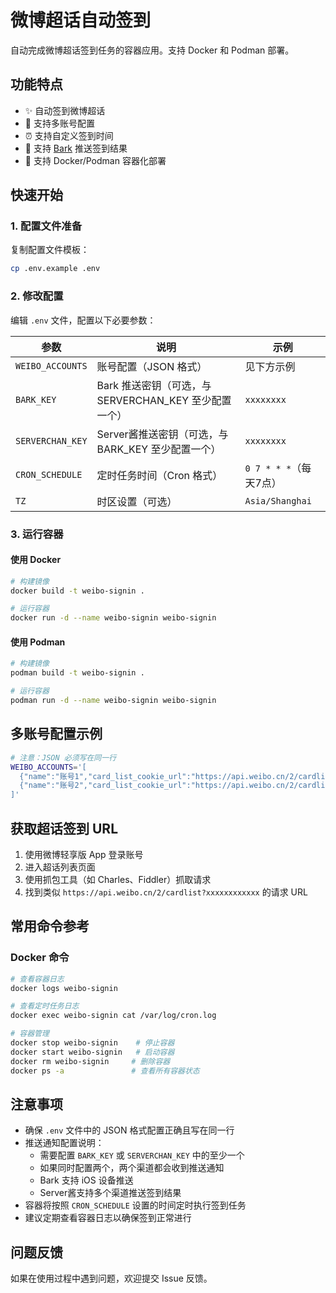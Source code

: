 # 微博超话自动签到

自动完成微博超话签到任务的容器应用。支持 Docker 和 Podman 部署。

## 功能特点

- ✨ 自动签到微博超话
- 👥 支持多账号配置
- ⏰ 支持自定义签到时间
- 📱 支持 [Bark](https://github.com/Finb/Bark) 推送签到结果
- 🐳 支持 Docker/Podman 容器化部署

## 快速开始

### 1. 配置文件准备

复制配置文件模板：
```bash
cp .env.example .env
```

### 2. 修改配置

编辑 `.env` 文件，配置以下必要参数：

| 参数 | 说明 | 示例 |
|------|------|------|
| `WEIBO_ACCOUNTS` | 账号配置（JSON 格式） | 见下方示例 |
| `BARK_KEY` | Bark 推送密钥（可选，与 SERVERCHAN_KEY 至少配置一个） | `xxxxxxxx` |
| `SERVERCHAN_KEY` | Server酱推送密钥（可选，与 BARK_KEY 至少配置一个） | `xxxxxxxx` |
| `CRON_SCHEDULE` | 定时任务时间（Cron 格式） | `0 7 * * *`（每天7点） |
| `TZ` | 时区设置（可选） | `Asia/Shanghai` |

### 3. 运行容器

#### 使用 Docker

```bash
# 构建镜像
docker build -t weibo-signin .

# 运行容器
docker run -d --name weibo-signin weibo-signin
```

#### 使用 Podman

```bash
# 构建镜像
podman build -t weibo-signin .

# 运行容器
podman run -d --name weibo-signin weibo-signin
```

## 多账号配置示例

```bash
# 注意：JSON 必须写在同一行
WEIBO_ACCOUNTS='[
  {"name":"账号1","card_list_cookie_url":"https://api.weibo.cn/2/cardlist?xxx"},
  {"name":"账号2","card_list_cookie_url":"https://api.weibo.cn/2/cardlist?yyy"}
]'
```

## 获取超话签到 URL

1. 使用微博轻享版 App 登录账号
2. 进入超话列表页面
3. 使用抓包工具（如 Charles、Fiddler）抓取请求
4. 找到类似 `https://api.weibo.cn/2/cardlist?xxxxxxxxxxxx` 的请求 URL

## 常用命令参考

### Docker 命令

```bash
# 查看容器日志
docker logs weibo-signin

# 查看定时任务日志
docker exec weibo-signin cat /var/log/cron.log

# 容器管理
docker stop weibo-signin    # 停止容器
docker start weibo-signin   # 启动容器
docker rm weibo-signin     # 删除容器
docker ps -a               # 查看所有容器状态
```

## 注意事项

- 确保 `.env` 文件中的 JSON 格式配置正确且写在同一行
- 推送通知配置说明：
  - 需要配置 `BARK_KEY` 或 `SERVERCHAN_KEY` 中的至少一个
  - 如果同时配置两个，两个渠道都会收到推送通知
  - Bark 支持 iOS 设备推送
  - Server酱支持多个渠道推送签到结果
- 容器将按照 `CRON_SCHEDULE` 设置的时间定时执行签到任务
- 建议定期查看容器日志以确保签到正常进行

## 问题反馈

如果在使用过程中遇到问题，欢迎提交 Issue 反馈。